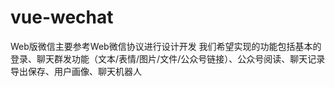# vue-wechat
Web版微信主要参考Web微信协议进行设计开发
我们希望实现的功能包括基本的登录、聊天群发功能（文本/表情/图片/文件/公众号链接）、公众号阅读、聊天记录导出保存、用户画像、聊天机器人
